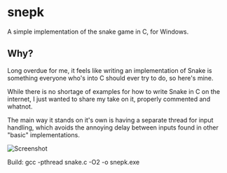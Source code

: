 # snepk
A simple implementation of the snake game in C, for Windows.

## Why?
Long overdue for me, it feels like writing an implementation of Snake is something everyone who's into C should ever try to do, so here's mine.

While there is no shortage of examples for how to write Snake in C on the internet, I just wanted to share my take on it, properly commented and whatnot.

The main way it stands on it's own is having a separate thread for input handling, which avoids the annoying delay between inputs found in other "basic" implementations.

![Screenshot](https://github.com/markski1/snake/assets/22557859/5b57a424-0124-4a1f-bd09-a3dab60feef6)

Build: gcc -pthread snake.c -O2 -o snepk.exe
